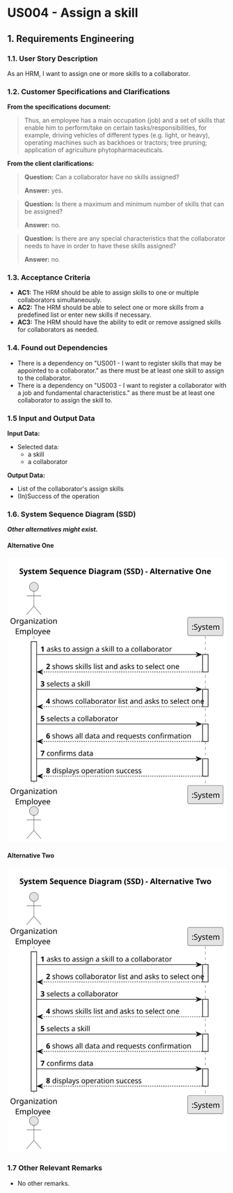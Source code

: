 # US004 - Assign a skill 


## 1. Requirements Engineering

### 1.1. User Story Description

As an HRM, I want to assign one or more skills to a collaborator.

### 1.2. Customer Specifications and Clarifications 

**From the specifications document:**

>	Thus, an employee has a main occupation (job) and a set of skills that enable him to perform/take on certain tasks/responsibilities, for example, driving vehicles of different types (e.g. light, or heavy), operating machines such as backhoes or tractors; tree pruning; application of agriculture phytopharmaceuticals.

**From the client clarifications:**

> **Question:** Can a collaborator have no skills assigned?
>
> **Answer:** yes.

> **Question:** Is there a maximum and minimum number of skills that can be assigned?
>
> **Answer:** no.

> **Question:** Is there are any special characteristics that the collaborator needs to have in order to have these skills assigned?
>
> **Answer:** no.

### 1.3. Acceptance Criteria

* **AC1:** The HRM should be able to assign skills to one or multiple collaborators simultaneously.
* **AC2:** The HRM should be able to select one or more skills from a predefined list or enter new skills if necessary.
* **AC3:** The HRM should have the ability to edit or remove assigned skills for collaborators as needed.

### 1.4. Found out Dependencies

* There is a dependency on "US001 - I want to register skills that may be appointed to a collaborator." as there must be at least one skill to assign to the collaborator.
* There is a dependency on "US003 - I want to register a collaborator with a job and fundamental characteristics." as there must be at least one collaborator to assign the skill to.

### 1.5 Input and Output Data

**Input Data:**

* Selected data:
  * a skill
  * a collaborator

**Output Data:**

* List of the collaborator's assign skills
* (In)Success of the operation

### 1.6. System Sequence Diagram (SSD)

**_Other alternatives might exist._**

#### Alternative One

![System Sequence Diagram - Alternative One](svg/us004-system-sequence-diagram-alternative-one.svg)

#### Alternative Two

![System Sequence Diagram - Alternative Two](svg/us004-system-sequence-diagram-alternative-two.svg)

### 1.7 Other Relevant Remarks

* No other remarks.